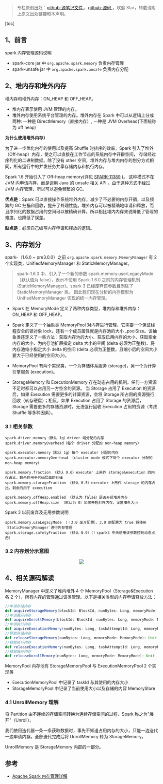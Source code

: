 > 专栏原创出处：[github-源笔记文件 ](https://github.com/GourdErwa/review-notes/tree/master/framework/spark-basis) ，[github-源码 ](https://github.com/GourdErwa/spark-advanced)，欢迎 Star，转载请附上原文出处链接和本声明。

[toc]
## 1、前言
spark 内存管理源码说明
- spark-core jar 中 `org.apache.spark.memory` 负责内存管理
- spark-unsafe jar 中 `org.apache.spark.unsafe` 负责内存分配

## 2、堆内存和堆外内存
堆内存和堆外内存：ON_HEAP 和 OFF_HEAP。
- 堆内存表示使用 JVM 管理的内存。
- 堆外内存使用系统平台管理的内存。堆外内存在 Spark 中可以从逻辑上分成两种: 一种是 DirectMemory（直接内存）, 一种是 JVM Overhead(下面统称为 off heap)

**为什么使用堆外内存）**

为了进一步优化内存的使用以及提高 Shuffle 时排序的效率，Spark 引入了堆外（Off-heap）内存，使之可以直接在工作节点的系统内存中开辟空间，
存储经过序列化的二进制数据。除了没有 other 空间，堆外内存与堆内内存的划分方式相同，所有运行中的并发任务共享存储内存和执行内存。

Spark 1.6 开始引入了 Off-heap memory(详见 [SPARK-11389](https://issues.apache.org/jira/browse/SPARK-11389) )。
这种模式不在 JVM 内申请内存，而是调用 Java 的 unsafe 相关 API 。由于这种方式不经过 JVM 内存管理，所以可以避免频繁的 GC。

**优点是**：Spark 可以直接操作系统堆外内存，减少了不必要的内存开销，以及频繁的 GC 扫描和回收，提升了处理性能。堆外内存可以被精确地申请和释放，而且序列化的数据占用的空间可以被精确计算，所以相比堆内内存来说降低了管理的难度，也降低了误差。

**缺点是**：必须自己编写内存申请和释放的逻辑。

## 3、内存划分
spark-（1.6.0 ~ pre3.0.0）之前 `org.apache.spark.memory.MemoryManager` 有 2 个实现类，UnifiedMemoryManager 和 StaticMemoryManager。

>spark-1.6.0 中，引入了一个新的参数 spark.memory.userLegacyMode（默认值为 false），表示不使用 Spark-1.6.0 之前的内存管理机制 (StaticMemoryManager)。spark 3 已经废弃该参数且删除了 StaticMemoryManager 类。
因此我们现在分析的内存模型为 UnifiedMemoryManager 实现的统一内存管理。

* Spark 在 MemoryMode 定义了两种内存类型，堆内存和堆外内存：ON_HEAP 和 OFF_HEAP。

* Spark 定义了一个抽象类 MemoryPool 对内存进行管理，它需要一个保证线程安全的锁对象 lock，还有一个成员属性就是内存池的大小 _poolSize。该抽象类还定义了一些方法：获取内存池的大小、获取已用内存的大小、获取空余内存的大小、为内存池扩展指定 delta 大小的空间 (delta 必须为正整数)、将内存池缩小指定大小 delta 的空间 (delta 必须为正整数，且缩小后的空间大小要大于已经使用的空间大小)。

* MemoryPool 有两个实现类，一个为存储体系服务 (storage)，另一个为计算引擎服务 (execution)。

* StorageMemory 和 ExecutionMemory 存在动态占用的机制。任何一方资源不足时都可以占用另一方空余的资源。
当 Storage 占用了 Execution 的资源后，如果 Execution 需要更多的计算资源，会将 Storage 所占用的资源强行回收（转存硬盘）；相反，如果 Execution 占用了 Storage 的资源后，Storage 需要更多的存储资源时，无法强行回收 Execution 占用的资源（考虑 Shuffle 等多种因素）。

### 3.1 相关参数
```
spark.driver.memory（默认 1g）driver 端分配的内存
spark.driver.memoryOverhead（每个 driver 分配的 non-heap memory）

spark.executor.memory（默认 1g）每个 executor 分配的内存
spark.executor.memoryOverhead （cluster mode 模式下每个 executor 分配的 non-heap memory）

spark.memory.fraction （默认 0.6）executor 上用作 storage&execution 的内存占比，剩余的用于代码层面的存储
spark.memory.storageFraction （默认 0.5）executor 上用作 storage 的内存占比，剩余的用于 execution

spark.memory.offHeap.enabled （默认为 false）是否开启堆外内存
spark.memory.offHeap.size （默认为 0）如果开启对外内存，设置堆外大小
```
Spark 3 以前废弃及无用参数说明
```
spark.memory.useLegacyMode （！3.0 废弃配置），3.0 前配置为 true 将使用`StaticMemoryManager`进行内存管理
spark.storage.safetyFraction （默认 0.9）（！spark3 中未使用该参数控制动态占用）
```

### 3.2 内存划分示意图

<div align="center">
    <img src="https://ipic-review-notes.oss-cn-beijing.aliyuncs.com/2020-02-16-spark-basis-MemoryMode.jpeg">
</div>

## 4、相关源码解读
MemoryManager 中定义了堆内堆外 4 个 MemoryPool（Storage&Execution 各 2 个），所有内存的管理通过该类管理。以下是相关类型的内存申请释放方法：

```scala
//申请存储内存
def acquireStorageMemory(blockId: BlockId, numBytes: Long, memoryMode: MemoryMode): Boolean
//申请展开内存
def acquireUnrollMemory(blockId: BlockId, numBytes: Long, memoryMode: MemoryMode): Boolean
//申请执行内存
def acquireExecutionMemory(numBytes: Long, taskAttemptId: Long, memoryMode: MemoryMode): Long
//释放存储内存
def releaseStorageMemory(numBytes: Long, memoryMode: MemoryMode): Unit
//释放执行内存
def releaseExecutionMemory(numBytes: Long, taskAttemptId: Long, memoryMode: MemoryMode): Unit
//释放展开内存
def releaseUnrollMemory(numBytes: Long, memoryMode: MemoryMode): Unit
```

MemoryPool 内存池有 StorageMemoryPool 与 ExecutionMemoryPool 2 个实现类
- ExecutionMemoryPool 中记录了 taskId 与其使用的内存大小
- StorageMemoryPool 中记录了当前使用大小以及存储的内容 MemoryStore

### 4.1 UnrollMemory 理解
将 Partition 由不连续的存储空间转换为连续存储空间的过程，Spark 称之为"展开"（Unroll）。

我们使用迭代器一条一条获取数据时，事先不知道占用内存的大小，只能一边迭代一边申请内存。全部迭代完成后将 UnrollMemory 转为 StorageMemory。

UnrollMemory 是 StorageMemory 内部的一部分。

## 参考
- [Apache Spark 内存管理详解 ](https://www.ibm.com/developerworks/cn/analytics/library/ba-cn-apache-spark-memory-management/index.html)